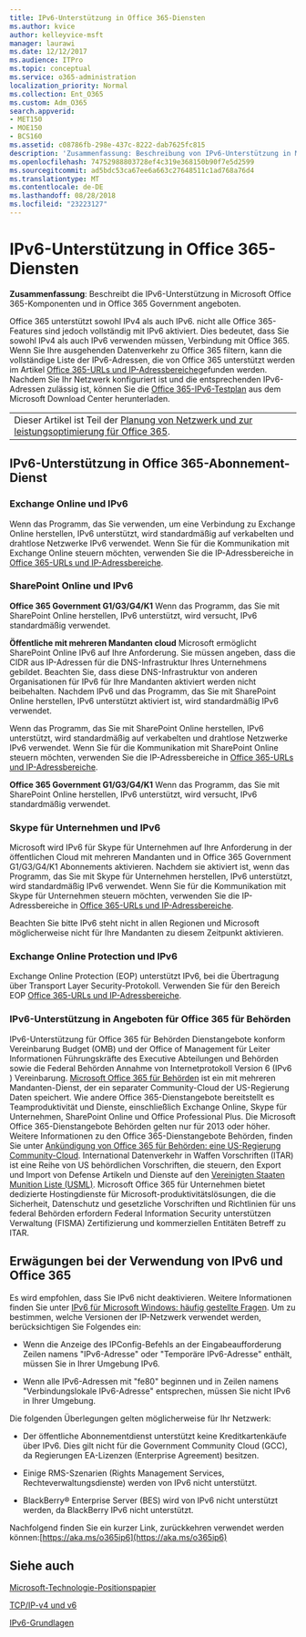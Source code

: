 ```yaml
---
title: IPv6-Unterstützung in Office 365-Diensten
ms.author: kvice
author: kelleyvice-msft
manager: laurawi
ms.date: 12/12/2017
ms.audience: ITPro
ms.topic: conceptual
ms.service: o365-administration
localization_priority: Normal
ms.collection: Ent_O365
ms.custom: Adm_O365
search.appverid:
- MET150
- MOE150
- BCS160
ms.assetid: c08786fb-298e-437c-8222-dab7625fc815
description: 'Zusammenfassung: Beschreibung von IPv6-Unterstützung in Microsoft Office 365-Komponenten und in Office 365 Government angeboten.'
ms.openlocfilehash: 74752988803728ef4c319e368150b90f7e5d2599
ms.sourcegitcommit: ad5bdc53ca67ee6a663c27648511c1ad768a76d4
ms.translationtype: MT
ms.contentlocale: de-DE
ms.lasthandoff: 08/28/2018
ms.locfileid: "23223127"
---
```

# <a name="ipv6-support-in-office-365-services"></a>IPv6-Unterstützung in Office 365-Diensten

 **Zusammenfassung**: Beschreibt die IPv6-Unterstützung in Microsoft Office 365-Komponenten und in Office 365 Government angeboten.
  
Office 365 unterstützt sowohl IPv4 als auch IPv6. nicht alle Office 365-Features sind jedoch vollständig mit IPv6 aktiviert. Dies bedeutet, dass Sie sowohl IPv4 als auch IPv6 verwenden müssen, Verbindung mit Office 365. Wenn Sie Ihre ausgehenden Datenverkehr zu Office 365 filtern, kann die vollständige Liste der IPv6-Adressen, die von Office 365 unterstützt werden im Artikel [Office 365-URLs und IP-Adressbereiche](https://go.microsoft.com/fwlink/?LinkId=293744)gefunden werden. Nachdem Sie Ihr Netzwerk konfiguriert ist und die entsprechenden IPv6-Adressen zulässig ist, können Sie die [Office 365-IPv6-Testplan](https://go.microsoft.com/fwlink/?LinkId=293447) aus dem Microsoft Download Center herunterladen.
  
||
|:-----|
| Dieser Artikel ist Teil der [Planung von Netzwerk und zur leistungsoptimierung für Office 365](https://aka.ms/tune).|

## <a name="ipv6-support-in-office-365-subscription-service"></a>IPv6-Unterstützung in Office 365-Abonnement-Dienst

### <a name="exchange-online-and-ipv6"></a>Exchange Online und IPv6

Wenn das Programm, das Sie verwenden, um eine Verbindung zu Exchange Online herstellen, IPv6 unterstützt, wird standardmäßig auf verkabelten und drahtlose Netzwerke IPv6 verwendet. Wenn Sie für die Kommunikation mit Exchange Online steuern möchten, verwenden Sie die IP-Adressbereiche in [Office 365-URLs und IP-Adressbereiche](https://go.microsoft.com/fwlink/?LinkId=293744).
  
### <a name="sharepoint-online-and-ipv6"></a>SharePoint Online und IPv6

 **Office 365 Government G1/G3/G4/K1** Wenn das Programm, das Sie mit SharePoint Online herstellen, IPv6 unterstützt, wird versucht, IPv6 standardmäßig verwendet.
  
 **Öffentliche mit mehreren Mandanten cloud** Microsoft ermöglicht SharePoint Online IPv6 auf Ihre Anforderung. Sie müssen angeben, dass die CIDR aus IP-Adressen für die DNS-Infrastruktur Ihres Unternehmens gebildet. Beachten Sie, dass diese DNS-Infrastruktur von anderen Organisationen für IPv6 für Ihre Mandanten aktiviert werden nicht beibehalten. Nachdem IPv6 und das Programm, das Sie mit SharePoint Online herstellen, IPv6 unterstützt aktiviert ist, wird standardmäßig IPv6 verwendet.
  
Wenn das Programm, das Sie mit SharePoint Online herstellen, IPv6 unterstützt, wird standardmäßig auf verkabelten und drahtlose Netzwerke IPv6 verwendet. Wenn Sie für die Kommunikation mit SharePoint Online steuern möchten, verwenden Sie die IP-Adressbereiche in [Office 365-URLs und IP-Adressbereiche](https://go.microsoft.com/fwlink/?LinkId=293744).
  
 **Office 365 Government G1/G3/G4/K1** Wenn das Programm, das Sie mit SharePoint Online herstellen, IPv6 unterstützt, wird versucht, IPv6 standardmäßig verwendet.
  
### <a name="skype-for-business-and-ipv6"></a>Skype für Unternehmen und IPv6

Microsoft wird IPv6 für Skype für Unternehmen auf Ihre Anforderung in der öffentlichen Cloud mit mehreren Mandanten und in Office 365 Government G1/G3/G4/K1 Abonnements aktivieren. Nachdem sie aktiviert ist, wenn das Programm, das Sie mit Skype für Unternehmen herstellen, IPv6 unterstützt, wird standardmäßig IPv6 verwendet. Wenn Sie für die Kommunikation mit Skype für Unternehmen steuern möchten, verwenden Sie die IP-Adressbereiche in [Office 365-URLs und IP-Adressbereiche](https://go.microsoft.com/fwlink/?LinkId=293744).
  
Beachten Sie bitte IPv6 steht nicht in allen Regionen und Microsoft möglicherweise nicht für Ihre Mandanten zu diesem Zeitpunkt aktivieren.
  
### <a name="exchange-online-protection-and-ipv6"></a>Exchange Online Protection und IPv6

Exchange Online Protection (EOP) unterstützt IPv6, bei die Übertragung über Transport Layer Security-Protokoll. Verwenden Sie für den Bereich EOP [Office 365-URLs und IP-Adressbereiche](https://go.microsoft.com/fwlink/?LinkId=293744).
  
### <a name="ipv6-support-for-office-365-government-offerings"></a>IPv6-Unterstützung in Angeboten für Office 365 für Behörden

IPv6-Unterstützung für Office 365 für Behörden Dienstangebote konform Vereinbarung Budget (OMB) und der Office of Management für Leiter Informationen Führungskräfte des Executive Abteilungen und Behörden sowie die Federal Behörden Annahme von Internetprotokoll Version 6 (IPv6 ) Vereinbarung. [Microsoft Office 365 für Behörden](https://go.microsoft.com/fwlink/p/?LinkId=325414) ist ein mit mehreren Mandanten-Dienst, der ein separater Community-Cloud der US-Regierung Daten speichert. Wie andere Office 365-Dienstangebote bereitstellt es Teamproduktivität und Dienste, einschließlich Exchange Online, Skype für Unternehmen, SharePoint Online und Office Professional Plus. Die Microsoft Office 365-Dienstangebote Behörden gelten nur für 2013 oder höher. Weitere Informationen zu den Office 365-Dienstangebote Behörden, finden Sie unter [Ankündigung von Office 365 für Behörden: eine US-Regierung Community-Cloud](https://go.microsoft.com/fwlink/p/?LinkId=325414). International Datenverkehr in Waffen Vorschriften (ITAR) ist eine Reihe von US behördlichen Vorschriften, die steuern, den Export und Import von Defense Artikeln und Dienste auf den [Vereinigten Staaten Munition Liste (USML)](https://go.microsoft.com/fwlink/p/?LinkId=325415). Microsoft Office 365 für Unternehmen bietet dedizierte Hostingdienste für Microsoft-produktivitätslösungen, die die Sicherheit, Datenschutz und gesetzliche Vorschriften und Richtlinien für uns federal Behörden erfordern Federal Information Security unterstützen Verwaltung (FISMA) Zertifizierung und kommerziellen Entitäten Betreff zu ITAR.
  
## <a name="things-to-consider-when-using-ipv6-and-office-365"></a>Erwägungen bei der Verwendung von IPv6 und Office 365

Es wird empfohlen, dass Sie IPv6 nicht deaktivieren. Weitere Informationen finden Sie unter [IPv6 für Microsoft Windows: häufig gestellte Fragen](https://go.microsoft.com/fwlink/p/?LinkId=325418). Um zu bestimmen, welche Versionen der IP-Netzwerk verwendet werden, berücksichtigen Sie Folgendes ein:
  
- Wenn die Anzeige des IPConfig-Befehls an der Eingabeaufforderung Zeilen namens "IPv6-Adresse" oder "Temporäre IPv6-Adresse" enthält, müssen Sie in Ihrer Umgebung IPv6.

- Wenn alle IPv6-Adressen mit "fe80" beginnen und in Zeilen namens "Verbindungslokale IPv6-Adresse" entsprechen, müssen Sie nicht IPv6 in Ihrer Umgebung.

Die folgenden Überlegungen gelten möglicherweise für Ihr Netzwerk:
  
- Der öffentliche Abonnementdienst unterstützt keine Kreditkartenkäufe über IPv6. Dies gilt nicht für die Government Community Cloud (GCC), da Regierungen EA-Lizenzen (Enterprise Agreement) besitzen.

- Einige RMS-Szenarien (Rights Management Services, Rechteverwaltungsdienste) werden von IPv6 nicht unterstützt.

- BlackBerry® Enterprise Server (BES) wird von IPv6 nicht unterstützt werden, da BlackBerry IPv6 nicht unterstützt.

Nachfolgend finden Sie ein kurzer Link, zurückkehren verwendet werden können:[https://aka.ms/o365ip6](https://aka.ms/o365ip6)
  
## <a name="see-also"></a>Siehe auch

[Microsoft-Technologie-Positionspapier](https://go.microsoft.com/fwlink/p/?linkid=525743)
  
[TCP/IP-v4 und v6](https://go.microsoft.com/fwlink/p/?LinkID=211898)
  
[IPv6-Grundlagen](https://go.microsoft.com/fwlink/p/?LinkID=237480)
